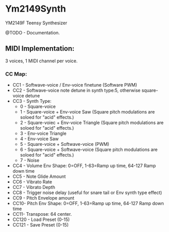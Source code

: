 # Ym2149Synth
YM2149F Teensy Synthesizer

@TODO - Documentation.

## MIDI Implementation:
3 voices, 1 MIDI channel per voice.

### CC Map:
* CC1 - Softwave-voice / Env-voice finetune (Software PWM)
* CC2 - Softwave-voice note detune in synth type:5, otherwise square-voice detune
* CC3 - Synth Type:
  * 0 - Square-voice
  * 1 - Square-voice + Env-voice Saw (Square pitch modulations are soloed for "acid" effects.)
  * 2 - Square-voiec + Env-voice Triangle (Square pitch modulations are soloed for "acid" effects.)
  * 3 - Env-voice Triangle
  * 4 - Env-voice Saw
  * 5 - Square-voice + Softwave-voice (PWM)
  * 6 - Square-voice + Softwave-voice (Square pitch modulations are soloed for "acid" effects.)
  * 7 - Noise
* CC4 - Volume Env Shape: 0=OFF, 1-63=Ramp up time, 64-127 Ramp down time
* CC5 - Note Glide Amount
* CC6 - Vibrato Rate
* CC7 - Vibrato Depth
* CC8 - Trigger noise delay (useful for snare tail or Env synth type effect)
* CC9 - Pitch Envelope amount
* CC10- Pitch Env Shape: 0=OFF, 1-63=Ramp up time, 64-127 Ramp down time
* CC11- Transpose: 64 center.
* CC120 - Load Preset (0-15)
* CC121 - Save Preset (0-15)
